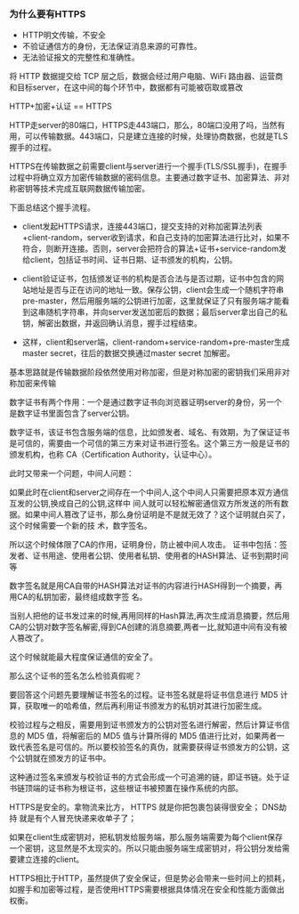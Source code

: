 ### 为什么要有HTTPS
- HTTP明文传输，不安全  
- 不验证通信方的身份，无法保证消息来源的可靠性。  
- 无法验证报文的完整性和准确性。 

 将 HTTP 数据提交给 TCP 层之后，数据会经过用户电脑、WiFi 路由器、运营商和目标server，在这中间的每个环节中，数据都有可能被窃取或篡改

HTTP+加密+认证 == HTTPS  
 
 
 HTTP走server的80端口，HTTPS走443端口，那么，80端口没用了吗，当然有用，可以传输数据。443端口，只是建立连接的时候，处理协商数据，也就是TLS握手的过程。

 HTTPS在传输数据之前需要client与server进行一个握手(TLS/SSL握手)，在握手过程中将确立双方加密传输数据的密码信息。主要通过数字证书、加密算法、非对称密钥等技术完成互联网数据传输加密。

 下面总结这个握手流程。
 
 - client发起HTTPS请求，连接443端口，提交支持的对称加密算法列表+client-random，server收到请求，和自己支持的加密算法进行比对，如果不符合，则断开连接。否则，server会把符合的算法+证书+service-random发给client，包括证书时间、证书日期、证书颁发的机构，公钥。
 
 - client验证证书，包括颁发证书的机构是否合法与是否过期，证书中包含的网站地址是否与正在访问的地址一致。保存公钥，client会生成一个随机字符串pre-master，然后用服务端的公钥进行加密，这里就保证了只有服务端才能看到这串随机字符串，并向server发送加密后的数据；最后server拿出自己的私钥，解密出数据，并返回确认消息，握手过程结束。  

- 这样，client和server端，client-random+service-random+pre-master生成master secret，往后的数据交换通过master secret 加解密。  

基本思路就是传输数据阶段依然使用对称加密，但是对称加密的密钥我们采用非对称加密来传输
  
 数字证书有两个作用：一个是通过数字证书向浏览器证明server的身份，另一个是数字证书里面包含了server公钥。

 数字证书，该证书包含服务端的信息，比如颁发者、域名、有效期，为了保证证书是可信的，需要由一个可信的第三方来对证书进行签名。这个第三方一般是证书的颁发机构，也称 CA（Certification Authority，认证中心）。


此时⼜带来⼀个问题，中间⼈问题：

如果此时在client和server之间存在⼀个中间⼈,这个中间⼈只需要把原本双⽅通信互发的公钥,换成⾃⼰的公钥,这样中 间⼈就可以轻松解密通信双⽅所发送的所有数据。如果中间⼈篡改了证书，那么身份证明是不是就⽆效了？这个证明就⽩买了，这个时候需要⼀个新的技 术，数字签名。

所以这个时候体限了CA的作用，证明身份，防⽌被中间⼈攻击。 证书中包括：签发者、证书⽤途、使⽤者公钥、使⽤者私钥、使⽤者的HASH算法、证书到期时间等 

数字签名就是⽤CA⾃带的HASH算法对证书的内容进⾏HASH得到⼀个摘要，再⽤CA的私钥加密，最终组成数字签 名。

当别⼈把他的证书发过来的时候,再⽤同样的Hash算法,再次⽣成消息摘要，然后⽤CA的公钥对数字签名解密,得到CA创建的消息摘要,两者⼀⽐,就知道中间有没有被⼈篡改了。

这个时候就能最⼤程度保证通信的安全了。 







那么这个证书的签名怎么检验真假呢？

要回答这个问题先要理解证书签名的过程。证书签名就是将证书信息进行 MD5 计算，获取唯一的哈希值，然后再利用证书颁发方的私钥对其进行加密生成。

校验过程与之相反，需要用到证书颁发方的公钥对签名进行解密，然后计算证书信息的 MD5 值，将解密后的 MD5 值与计算所得的 MD5 值进行比对，如果两者一致代表签名是可信的。所以要校验签名的真伪，就需要获得证书颁发方的公钥，这个公钥就在颁发方的证书中。

这种通过签名来颁发与校验证书的方式会形成一个可追溯的链，即证书链。处于证书链顶端的证书称为根证书，这些根证书被预置在操作系统的内部。 






HTTPS是安全的。拿物流来比方，
HTTPS 就是你把包裹包装得很安全；
DNS劫持 就是有个人冒充快递来收单子了；



如果在client生成密钥对，把私钥发给服务端，那么服务端需要为每个client保存一个密钥，这显然是不太现实的。所以只能由服务端生成密钥对，将公钥分发给需要建立连接的client。



HTTPS相比于HTTP，虽然提供了安全保证，但是势必会带来一些时间上的损耗，如握手和加密等过程，是否使用HTTPS需要根据具体情况在安全和性能方面做出权衡。




